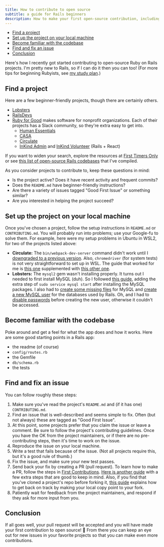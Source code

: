 ```yaml
---
title: How to contribute to open source
subtitle: a guide for Rails beginners
description: How to make your first open-source contribution, including tips on finding a project, setting it up on your machine, and opening your first PR.
---
```


- [Find a project](#find-a-project)
- [Set up the project on your local machine](#set-up-the-project-on-your-local-machine)
- [Become familiar with the codebase](#become-familiar-with-the-codebase)
- [Find and fix an issue](#find-and-fix-an-issue)
- [Conclusion](#conclusion)

Here's how I recently got started contributing to open-source Ruby on Rails projects. I'm pretty new to Rails, so if I can do it then you can too! (For more tips for beginning Rubyists, see [my study plan](https://github.com/fpsvogel/learn-ruby-and-cs).)

## Find a project

Here are a few beginner-friendly projects, though there are certainly others.

- [Lobsters](https://github.com/lobsters/lobsters)
- [RailsDevs](https://github.com/joemasilotti/railsdevs.com)
- [Ruby for Good](https://rubyforgood.org/) makes software for nonprofit organizations. Each of their projects has a Slack community, so they're extra easy to get into.
  - [Human Essentials](https://github.com/rubyforgood/human-essentials)
  - [CASA](https://github.com/rubyforgood/casa)
  - [Circulate](https://github.com/rubyforgood/circulate)
  - [InKind Admin](https://github.com/rubyforgood/inkind-admin) and [InKind Volunteer](https://github.com/rubyforgood/inkind-volunteer) (Rails + React)

If you want to widen your search, explore the resources at [First Timers Only](https://www.firsttimersonly.com/) or see [this list of open-source Rails codebases](https://github.com/fpsvogel/learn-ruby#rails-codebases-to-study) that I've compiled.

As you consider projects to contribute to, keep these questions in mind:

- Is the project active? Does it have recent activity and frequent commits?
- Does the `README.md` have beginner-friendly instructions?
- Are there a variety of issues tagged "Good First Issue" or something similar?
- Are you interested in helping the project succeed?

## Set up the project on your local machine

Once you've chosen a project, follow the setup instructions in `README.md` or `CONTRIBUTING.md`. You will probably run into problems; use your Google-fu to solve them. For example, here were my setup problems in Ubuntu in WSL2, for two of the projects listed above:

- **Circulate:** The `bin/webpack-dev-server` command didn't work until I [downgraded to a previous version](https://stackoverflow.com/a/69050300/4158773). Also, `chromedriver` (for system tests) is not very straightforward to set up in WSL. The guide that worked for me is [this one](https://linuxtut.com/en/c4d4ed7054b2ada463d6/) supplemented with [this other one](https://www.how2shout.com/how-to/use-gdebi-install-google-chrome-ubuntu-linux.html).
- **Lobsters:** The `mysql2` gem wasn't installing properly. It turns out I needed to first install MySQL (duh). So I followed [this guide](https://ostechnix.com/how-to-use-mysql-with-ruby-on-rails-application/), adding the extra step of `sudo service mysql start` after installing the MySQL packages. I also had to [create some missing files](https://superuser.com/questions/980841/why-is-mysqld-pid-and-mysqld-sock-missing-from-my-system-even-though-the-val) for MySQL and [create a new MySQL user](https://stackoverflow.com/a/42742610/4158773) for the databases used by Rails. Oh, and I had to [disable passwords](https://stackoverflow.com/a/38538641/4158773) before creating the new user, otherwise it couldn't be accessed.

## Become familiar with the codebase

Poke around and get a feel for what the app does and how it works. Here are some good starting points in a Rails app:

- the readme (of course)
- `config/routes.rb`
- the Gemfile
- `db/schema.rb`
- the tests

## Find and fix an issue

You can follow roughly these steps:

1. Make sure you've read the project's `README.md` and (if it has one) `CONTRIBUTING.md`.
2. Find an issue that is well-described and seems simple to fix. Often (but not always) these are tagged as "Good First Issue".
3. At this point, some projects prefer that you claim the issue or leave a comment. Be sure to follow the project's contributing guidelines. Once you have the OK from the project maintainers, or if there are no pre-contributing steps, then it's time to work on the issue.
4. Reproduce the issue on your local machine.
5. Write a test that fails because of the issue. (Not all projects require this, but it's a good rule of thumb.)
6. Fix the issue, and make sure your new test passes.
7. Send back your fix by creating a PR (pull request). To learn how to make a PR, follow the steps in [First Contributions](https://github.com/firstcontributions/first-contributions). [Here is another guide](https://gist.github.com/Chaser324/ce0505fbed06b947d962) with a few extra steps that are good to keep in mind. Also, if you find that you've cloned a project's repo before forking it, [this guide](https://gist.github.com/jagregory/710671) explains how to get back on track by making your local copy point to your fork.
8. Patiently wait for feedback from the project maintainers, and respond if they ask for more input from you.

## Conclusion

If all goes well, your pull request will be accepted and you will have made your first contribution to open source! 🎉 From there you can keep an eye out for new issues in your favorite projects so that you can make even more contributions.
